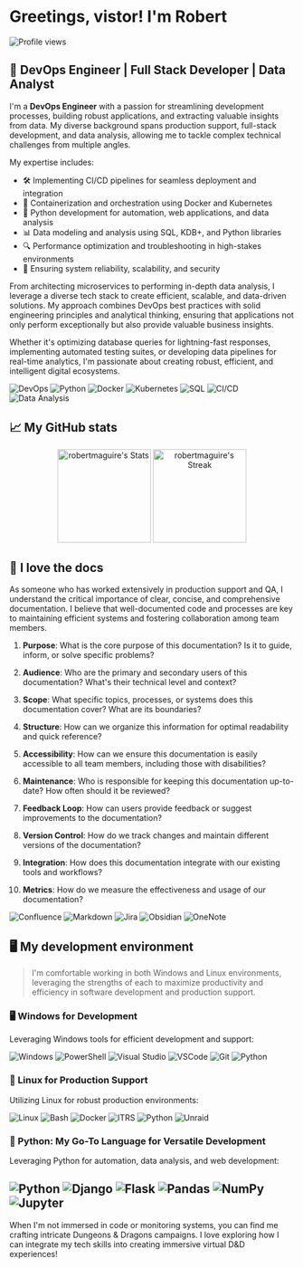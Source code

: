 # Greetings, vistor! I'm Robert 

![Profile views](https://komarev.com/ghpvc/?username=WyrmKeepe&label=Profile%20views&color=60598F&style=flat)

## 🚀 DevOps Engineer | Full Stack Developer | Data Analyst

I'm a **DevOps Engineer** with a passion for streamlining development processes, building robust applications, and extracting valuable insights from data. My diverse background spans production support, full-stack development, and data analysis, allowing me to tackle complex technical challenges from multiple angles.

My expertise includes:
- 🛠️ Implementing CI/CD pipelines for seamless deployment and integration
- 🐳 Containerization and orchestration using Docker and Kubernetes
- 🐍 Python development for automation, web applications, and data analysis
- 📊 Data modeling and analysis using SQL, KDB+, and Python libraries
- 🔍 Performance optimization and troubleshooting in high-stakes environments
- 🔐 Ensuring system reliability, scalability, and security

From architecting microservices to performing in-depth data analysis, I leverage a diverse tech stack to create efficient, scalable, and data-driven solutions. My approach combines DevOps best practices with solid engineering principles and analytical thinking, ensuring that applications not only perform exceptionally but also provide valuable business insights.

Whether it's optimizing database queries for lightning-fast responses, implementing automated testing suites, or developing data pipelines for real-time analytics, I'm passionate about creating robust, efficient, and intelligent digital ecosystems. 

![DevOps](https://img.shields.io/badge/-DevOps-0A0A0A?style=flat&logo=devops&logoColor=white)
![Python](https://img.shields.io/badge/-Python-3776AB?style=flat&logo=python&logoColor=white)
![Docker](https://img.shields.io/badge/-Docker-2496ED?style=flat&logo=docker&logoColor=white)
![Kubernetes](https://img.shields.io/badge/-Kubernetes-326CE5?style=flat&logo=kubernetes&logoColor=white)
![SQL](https://img.shields.io/badge/-SQL-4479A1?style=flat&logo=mysql&logoColor=white)
![CI/CD](https://img.shields.io/badge/-CI%2FCD-2088FF?style=flat&logo=github-actions&logoColor=white)
![Data Analysis](https://img.shields.io/badge/-Data%20Analysis-FF6F00?style=flat&logo=tableau&logoColor=white)

## 📈 My GitHub stats

<p align="center">
  <img src="https://github-readme-stats.vercel.app/api?username=WyrmKeep&theme=tokyonight&show_icons=true&hide_border=true&count_private=true" alt="robertmaguire's Stats" height="165">
  <img src="https://github-readme-streak-stats.herokuapp.com/?user=Wyrmkeep&theme=tokyonight&hide_border=true" alt="robertmaguire's Streak" height="165">
</p>

## 📃 I love the docs

As someone who has worked extensively in production support and QA, I understand the critical importance of clear, concise, and comprehensive documentation. I believe that well-documented code and processes are key to maintaining efficient systems and fostering collaboration among team members.

1. **Purpose**: What is the core purpose of this documentation? Is it to guide, inform, or solve specific problems?

2. **Audience**: Who are the primary and secondary users of this documentation? What's their technical level and context?

3. **Scope**: What specific topics, processes, or systems does this documentation cover? What are its boundaries?

4. **Structure**: How can we organize this information for optimal readability and quick reference?

5. **Accessibility**: How can we ensure this documentation is easily accessible to all team members, including those with disabilities?

6. **Maintenance**: Who is responsible for keeping this documentation up-to-date? How often should it be reviewed?

7. **Feedback Loop**: How can users provide feedback or suggest improvements to the documentation?

8. **Version Control**: How do we track changes and maintain different versions of the documentation?

9. **Integration**: How does this documentation integrate with our existing tools and workflows?

10. **Metrics**: How do we measure the effectiveness and usage of our documentation?

![Confluence](https://img.shields.io/badge/-Confluence-172B4D?style=flat&logo=confluence&logoColor=white)
![Markdown](https://img.shields.io/badge/-Markdown-000000?style=flat&logo=markdown&logoColor=white)
![Jira](https://img.shields.io/badge/-Jira-0052CC?style=flat&logo=jira&logoColor=white)
![Obsidian](https://img.shields.io/badge/-Obsidian-483699?style=flat&logo=obsidian&logoColor=white)
![OneNote](https://img.shields.io/badge/-OneNote-7719AA?style=flat&logo=microsoft-onenote&logoColor=white)


## 🖥️ My development environment

> I'm comfortable working in both Windows and Linux environments, leveraging the strengths of each to maximize productivity and efficiency in software development and production support.

### 🖥️ Windows for Development

Leveraging Windows tools for efficient development and support:

![Windows](https://img.shields.io/badge/-Windows-0078D6?style=flat&logo=windows&logoColor=white)
![PowerShell](https://img.shields.io/badge/-PowerShell-5391FE?style=flat&logo=powershell&logoColor=white)
![Visual Studio](https://img.shields.io/badge/-Visual%20Studio-5C2D91?style=flat&logo=visual-studio&logoColor=white)
![VSCode](https://img.shields.io/badge/-Visual%20Studio%20Code-007ACC?style=flat&logo=visual-studio-code&logoColor=white)
![Git](https://img.shields.io/badge/-Git-F05032?style=flat&logo=git&logoColor=white)
![Python](https://img.shields.io/badge/-Python-3776AB?style=flat&logo=python&logoColor=white)

### 🐧 Linux for Production Support

Utilizing Linux for robust production environments:

![Linux](https://img.shields.io/badge/-Linux-FCC624?style=flat&logo=linux&logoColor=black)
![Bash](https://img.shields.io/badge/-Bash-4EAA25?style=flat&logo=gnu-bash&logoColor=white)
![Docker](https://img.shields.io/badge/-Docker-2496ED?style=flat&logo=docker&logoColor=white)
![ITRS](https://img.shields.io/badge/-ITRS-0078D4?style=flat&logo=azure-devops&logoColor=white)
![Python](https://img.shields.io/badge/-Python-3776AB?style=flat&logo=python&logoColor=white)
![Unraid](https://img.shields.io/badge/-Unraid-F15A2C?style=flat&logo=unraid&logoColor=white)

### 🐍 Python: My Go-To Language for Versatile Development

Leveraging Python for automation, data analysis, and web development:

![Python](https://img.shields.io/badge/-Python-3776AB?style=flat&logo=python&logoColor=white)
![Django](https://img.shields.io/badge/-Django-092E20?style=flat&logo=django&logoColor=white)
![Flask](https://img.shields.io/badge/-Flask-000000?style=flat&logo=flask&logoColor=white)
![Pandas](https://img.shields.io/badge/-Pandas-150458?style=flat&logo=pandas&logoColor=white)
![NumPy](https://img.shields.io/badge/-NumPy-013243?style=flat&logo=numpy&logoColor=white)
![Jupyter](https://img.shields.io/badge/-Jupyter-F37626?style=flat&logo=jupyter&logoColor=white)
---

When I'm not immersed in code or monitoring systems, you can find me crafting intricate Dungeons & Dragons campaigns. I love exploring how I can integrate my tech skills into creating immersive virtual D&D experiences!
